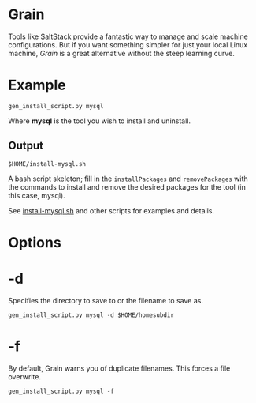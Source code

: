 # Grain

Tools like [SaltStack](http://www.saltstack.com/) provide a fantastic way to manage and scale machine configurations. But if you want something simpler for just your local Linux machine, *Grain* is a great alternative without the steep learning curve. 

# Example 

    gen_install_script.py mysql 
    
Where **mysql** is the tool you wish to install and uninstall. 

## Output 

    $HOME/install-mysql.sh
    
A bash script skeleton; fill in the `installPackages` and `removePackages` with the commands to install and remove the desired packages for the tool (in this case, mysql). 

See [install-mysql.sh](https://github.com/mattnorris/grain/blob/master/src/install-mysql.sh) and other scripts for examples and details. 

# Options 

# -d 

Specifies the directory to save to or the filename to save as. 

    gen_install_script.py mysql -d $HOME/homesubdir
    
# -f

By default, Grain warns you of duplicate filenames. This forces a file overwrite. 

    gen_install_script.py mysql -f 
    
